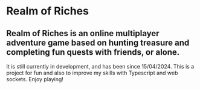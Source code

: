 # Realm of Riches

## Realm of Riches is an online multiplayer adventure game based on hunting treasure and completing fun quests with friends, or alone.

It is still currently in development, and has been since 15/04/2024.
This is a project for fun and also to improve my skills with Typescript and web sockets.
Enjoy playing!
